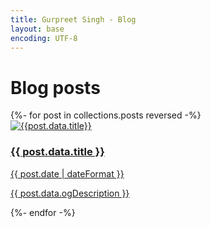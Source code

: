 ```yaml
---
title: Gurpreet Singh - Blog
layout: base
encoding: UTF-8
---
```


# Blog posts

<section class="blog-posts-wrapper">
{%- for post in collections.posts reversed -%}
  <div class="blog-post-card">
    <article itemscope="" itemtype="http://schema.org/Article">
      <div class="blog-post-card-cover">
        <a itemprop="url" href="{{ post.url }}">
          <img srcset="{{post.data.featuredImage}}" class="shadow" alt="{{post.data.title}}" loading="lazy">
        </a>
      </div>
      <div class="w-full">
        <h1>
          <a itemprop="url" href="{{ post.url }}">
            <span itemprop="headline">{{ post.data.title }}</span>
          </a>
        </h1>
        <a itemprop="url" href="{{ post.url }}"><time itemprop="datePublished" class="opacity-75">{{ post.date | dateFormat }}</time></a>
        <a itemprop="url" href="{{ post.url }}"><p itemprop="description" class="opacity-75">{{ post.data.ogDescription }}</p></a>
      </div>
    </article>
  </div>
{%- endfor -%}
</section>
